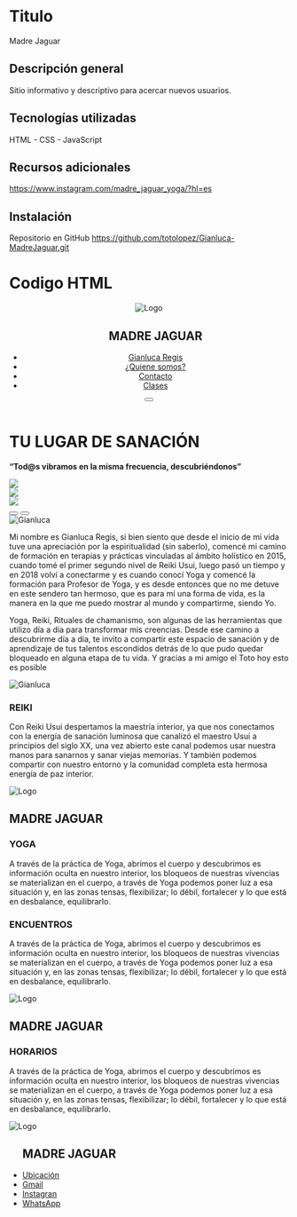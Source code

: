 # Titulo
Madre Jaguar
## Descripción general
Sitio informativo y descriptivo para acercar nuevos usuarios.
## Tecnologías utilizadas
HTML - CSS - JavaScript
## Recursos adicionales
https://www.instagram.com/madre_jaguar_yoga/?hl=es

## Instalación
Repositorio en GitHub
https://github.com/totolopez/Gianluca-MadreJaguar.git

# Codigo HTML

<!DOCTYPE html>
<html lang="es">
<head>
    <meta charset="UTF-8">
    <meta name="viewport" content="width=device-width, initial-scale=1.0">
    <title>Gianluca Regis</title>
    <link href="https://fonts.googleapis.com/css2?family=Dancing+Script:wght@500&display=swap" rel="stylesheet">
    <link href="https://fonts.googleapis.com/css2?family=Poppins:wght@300;400;500;600;700&display=swap" rel="stylesheet">
    <link rel="stylesheet" href="https://cdn.jsdelivr.net/npm/bootstrap-icons@1.10.5/font/bootstrap-icons.css">
    <link rel="stylesheet" href="/CSS/style.css">
</head>
<body>
    <header>
            <nav>
                <img src="/IMG/img5.png" class="jaguar1" alt="Logo">
                <ul>
                    <h2><b>MADRE JAGUAR</b></h2>
                    <li><a href="" class="gian">Gianluca Regis</a></li>
                    <li><a href="" >¿Quiene somos?</a></li>
                    <li><a href="" >Contacto</a></li>
                    <li><a href="" >Clases</a></li>
                </ul>  
                <button class="btn-nav"><i class="bi bi-menu-down"></i></button>
            </nav>
    </header> 
    <main>
        <div class="titulo">
            <h1><b>TU LUGAR DE SANACIÓN</b></h1>
            <p class="parrafh1"><b>“Tod@s vibramos en la misma frecuencia, descubriéndonos”</b></p>
        </div>
        <section class="container">
            <div class="carousel"> 
                <div class="slider">
                    <img src="/IMG/img18.jpeg">
                </div>
                <div class="slider">
                    <img src="/IMG/img10.jpeg">
                </div>
                <div class="slider">
                    <img src="/IMG/img12.jpeg">
                </div>
            </div>
            <button class="btn-left"><i class="bi bi-caret-left"></i></button>
            <button class="btn-right"><i class="bi bi-caret-right"></i></button>
        </section>
        <section class="quiensoy">
            <div class="presentacion">
                <img src="/IMG/img6.jpeg" class="fotogian" alt="Gianluca">
                <p class="parrafimg">Mi nombre es Gianluca Regis, si bien siento que desde el inicio de  mi vida tuve una apreciación por la espiritualidad (sin saberlo), comencé mi camino de formación en terapias y prácticas vinculadas al ámbito holístico en 2015, cuando tomé el primer segundo nivel de Reiki Usui, luego pasó un tiempo y en 2018 volví a conectarme y es cuando conocí Yoga y comencé la formación para Profesor de Yoga, y es desde entonces que no me detuve en este sendero tan hermoso, que es para mí una forma de vida, es la manera en la que me puedo mostrar al mundo y compartirme, siendo Yo. </p>
            </div>
            <div class="presentacion">
                <p class="parrafimg">Yoga, Reiki, Rituales de chamanismo, son algunas de las herramientas que utilizo día a día para transformar mis creencias. Desde ese camino a descubrirme día a día, te invito a compartir este espacio de sanación y de aprendizaje de tus talentos escondidos detrás de lo que pudo quedar bloqueado en alguna etapa de tu vida. Y gracias a mi amigo el Toto hoy esto es posible</p>
                <img src="/IMG/img1.jpg" class="fotogian" alt="Gianluca">
            </div>
        </section>
        <section class="servicios">
            <div class="promocion">
                <h3><b>REIKI</b></h3>
                <p class="parrafh3">Con Reiki Usui despertamos la maestría interior, ya que nos conectamos con la energía de sanación luminosa que canalizó el maestro Usui a principios del siglo XX, una vez abierto este canal podemos usar nuestra manos para sanarnos y sanar viejas memorias. Y también podemos compartir con nuestro entorno y la comunidad completa esta hermosa energía de paz interior.</p>
            </div>
            <div class="imgjaguar">
            <img src="/IMG/img5.png" class="jaguar2" alt="Logo">
            <h2 class="subtit"><b>MADRE JAGUAR</b></h2>
            </div>
            <div class="promocion">
                <h3><b>YOGA</b></h3>
                <p class="parrafh3">A través de la práctica de Yoga, abrimos el cuerpo y descubrimos es información oculta en nuestro interior, los bloqueos de nuestras vivencias se materializan en el cuerpo, a través de Yoga podemos poner luz a esa situación y, en las zonas tensas, flexibilizar; lo débil, fortalecer y lo que está en desbalance, equilibrarlo.</p>
            </div>
        </section>                             
        <section class="servicios1">
            <div class="promocion">
                <h3><b>ENCUENTROS</b></h3>
                <p class="parrafh3">A través de la práctica de Yoga, abrimos el cuerpo y descubrimos es información oculta en nuestro interior, los bloqueos de nuestras vivencias se materializan en el cuerpo, a través de Yoga podemos poner luz a esa situación y, en las zonas tensas, flexibilizar; lo débil, fortalecer y lo que está en desbalance, equilibrarlo.</p>
            </div>
            <div class="imgjaguar">
                <img src="/IMG/img5.png" class="jaguar2" alt="Logo">
                <h2 class="subtit"><b>MADRE JAGUAR</b></h2>
                </div> 
            <div class="promocion">
                <h3><b>HORARIOS</b></h3>
                <p class="parrafh3">A través de la práctica de Yoga, abrimos el cuerpo y descubrimos es información oculta en nuestro interior, los bloqueos de nuestras vivencias se materializan en el cuerpo, a través de Yoga podemos poner luz a esa situación y, en las zonas tensas, flexibilizar; lo débil, fortalecer y lo que está en desbalance, equilibrarlo.</p>
            </div>
        </section>
    </main>
    <footer>
        <div>
            <img src="/IMG/img5.png" class="jaguar1" alt="Logo">
            <ul>
                <h2><b>MADRE JAGUAR</b></h2>
                <li><a href="">Ubicación</a><i class="bi bi-geo-alt"></i></li>
                <li><a href="">Gmail</a><i class="bi bi-envelope-heart"></i></li>
                <li><a href="">Instagran</a><i class="bi bi-instagram"></i></li>
                <li><a href="">WhatsApp</a><i class="bi bi-whatsapp"></i></li>
            </ul>
        </div>
    </footer>
<script src="/JS/script.js"></script>
</body>
</html>
